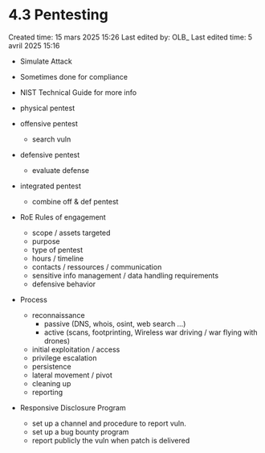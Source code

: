 # 4.3 Pentesting

Created time: 15 mars 2025 15:26
Last edited by: OLB_
Last edited time: 5 avril 2025 15:16

- Simulate Attack
- Sometimes done for compliance
- NIST Technical Guide for more info
- physical pentest
- offensive pentest
    - search vuln
- defensive pentest
    - evaluate defense
- integrated pentest
    - combine off & def pentest

- RoE Rules of engagement
    - scope / assets targeted
    - purpose
    - type of pentest
    - hours / timeline
    - contacts  / ressources / communication
    - sensitive info management / data handling requirements
    - defensive behavior
- Process
    - reconnaissance
        - passive (DNS, whois, osint, web search …)
        - active (scans, footprinting, Wireless war driving / war flying with drones)
    - initial exploitation / access
    - privilege escalation
    - persistence
    - lateral movement / pivot
    - cleaning up
    - reporting
- Responsive Disclosure Program
    - set up a channel and procedure to report vuln.
    - set up a bug bounty program
    - report publicly  the vuln when patch is delivered